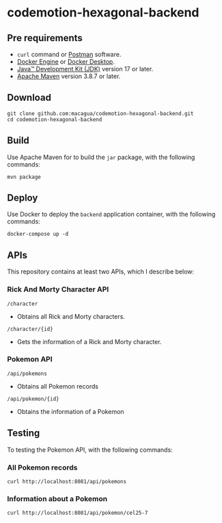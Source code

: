 # codemotion-hexagonal-backend

## Pre requirements

- ``curl`` command or [Postman](https://www.postman.com/) software.
- [Docker Engine](https://docs.docker.com/engine/install/) or [Docker Desktop](https://docs.docker.com/desktop/).
- [Java™ Development Kit (JDK)](https://vegastack.com/tutorials/how-to-install-openjdk-17-on-debian-12/) version 17 or later.
- [Apache Maven](https://maven.apache.org/) version 3.8.7 or later.

## Download

```
git clone github.com:macagua/codemotion-hexagonal-backend.git
cd codemotion-hexagonal-backend
```

## Build

Use Apache Maven for to build the ``jar`` package, with the following commands:

```
mvn package
```

## Deploy

Use Docker to deploy the ``backend`` application container, with the following commands:

```
docker-compose up -d
```

## APIs

This repository contains at least two APIs, which I describe below:

### Rick And Morty Character API

``/character``
- Obtains all Rick and Morty characters.

``/character/{id}``
- Gets the information of a Rick and Morty character.

### Pokemon API

``/api/pokemons``
- Obtains all Pokemon records

``/api/pokemon/{id}``
- Obtains the information of a Pokemon

## Testing

To testing the Pokemon API, with the following commands:

### All Pokemon records

```
curl http://localhost:8081/api/pokemons
```

### Information about a Pokemon

```
curl http://localhost:8081/api/pokemon/cel25-7
```
